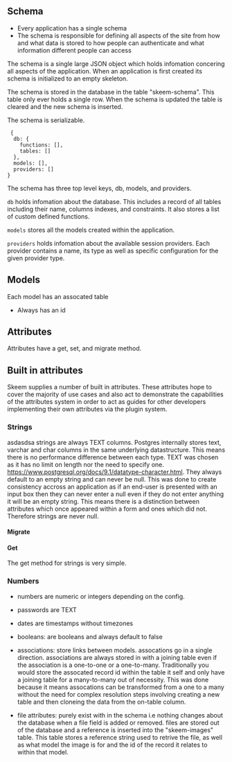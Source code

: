 ## Schema

- Every application has a single schema
- The schema is responsible for defining all aspects of the site from how and what data is stored to how people can authenticate and what information different people can access

The schema is a single large JSON object which holds infomation concering all aspects of the application.
When an application is first created its schema is initialized to an empty skeleton.

The schema is stored in the database in the table "skeem-schema". This table only ever holds a single row. When the schema is updated the table is cleared and the new schema is inserted.

The schema is serializable.

```{.javascript caption="The empty schema"}
 {
  db: {
    functions: [],
    tables: []
  },
  models: [],
  providers: []
}
```

The schema has three top level keys, db, models, and providers.

`db` holds infomation about the database. This includes a record of all tables including their name, columns indexes, and constraints. It also stores a list of custom defined functions.

`models` stores all the models created within the application.

`providers` holds infomation about the available session providers. Each provider contains a name, its type as well as specific configuration for the given provider type.

## Models

Each model has an assocated table

- Always has an id

## Attributes

Attributes have a get, set, and migrate method.

## Built in attributes

Skeem supplies a number of built in attributes. These attributes hope to cover the majority of use cases and also act to demonstrate the capabilities of the attributes system in order to act as guides for other developers implementing their own attributes via the plugin system.

### Strings

asdasdsa
strings are always TEXT columns. Postgres internally stores text, varchar and char columns in the same underlying datastructure. This means there is no performance difference between each type. TEXT was chosen as it has no limit on length nor the need to specify one. https://www.postgresql.org/docs/9.1/datatype-character.html. They always default to an empty string and can never be null. This was done to create consistency accross an application as if an end-user is presented with an input box then they can never enter a null even if they do not enter anything it will be an empty string. This means there is a distinction between attributes which once appeared within a form and ones which did not. Therefore strings are never null.

#### Migrate

#### Get

The get method for strings is very simple.

### Numbers

- numbers are numeric or integers depending on the config.

- passwords are TEXT

- dates are timestamps without timezones

- booleans: are booleans and always default to false

- associations: store links between models. assocations go in a single direction. associations are always stored in with a joining table even if the association is a one-to-one or a one-to-many. Traditionally you would store the assocated record id within the table it self and only have a joining table for a many-to-many out of necessity. This was done because it means assocations can be transformed from a one to a many without the need for complex resolution steps involving creating a new table and then cloneing the data from the on-table column.

- file attributes: purely exist with in the schema i.e nothing changes about the database when a file field is added or removed. files are stored out of the database and a reference is inserted into the "skeem-images" table. This table stores a reference string used to retrive the file, as well as what model the image is for and the id of the record it relates to within that model.
